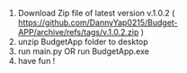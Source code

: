 1) Download Zip file of latest version v.1.0.2 ( https://github.com/DannyYap0215/Budget-APP/archive/refs/tags/v.1.0.2.zip )
2) unzip BudgetApp folder to desktop
3) run main.py OR run BudgetApp.exe
4) have fun !
